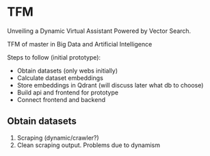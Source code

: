 # TFM
Unveiling a Dynamic Virtual Assistant Powered by Vector Search.

TFM of master in Big Data and Artificial Intelligence

Steps to follow (initial prototype):
<ul>
<li>Obtain datasets (only webs initially)</li>
<li>Calculate dataset embeddings</li>
<li>Store embeddings in Qdrant (will discuss later what db to choose)</li>
<li>Build api and frontend for prototype</li>
<li>Connect frontend and backend</li>
</ul>

## Obtain datasets
<ol>
<li>Scraping (dynamic/crawler?)</li>
<li>Clean scraping output. Problems due to dynamism</li>
</ol>